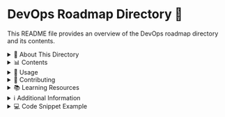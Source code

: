 # DevOps Roadmap Directory 🚀

This README file provides an overview of the DevOps roadmap directory and its contents.

<details>
<summary>📂 About This Directory</summary>

This directory is dedicated to my personal DevOps learning journey and roadmap. It contains resources, notes, and projects related to various DevOps tools and technologies. Currently, it focuses on Docker and Ubuntu, but it may expand to include other DevOps-related topics in the future.
</details>

<details>
<summary>📊 Contents</summary>

The current contents of this directory include:

- 🐳 Docker-related files and projects
- 🐧 Ubuntu-related notes and configurations

As the DevOps roadmap progresses, this directory may grow to include:

- 🚢 Containerization and orchestration tools (e.g., Kubernetes)
- 🔄 CI/CD pipeline configurations
- 🏗️ Infrastructure as Code (IaC) scripts
- ☁️ Cloud platform-specific resources
- 📊 Monitoring and logging tool configurations
- 🛠️ Scripting and automation files
</details>

<details>
<summary>🔧 Usage</summary>

To use the contents of this directory:

1. Clone or download the repository containing this DevOps roadmap directory.
2. Navigate to this directory in your terminal or file explorer.
3. Explore the Docker and Ubuntu subdirectories for specific resources and projects.
4. Follow any instructions provided in individual project README files or documentation.
</details>

<details>
<summary>🤝 Contributing</summary>

If you wish to contribute to this DevOps roadmap:

1. Fork the repository.
2. Create a new branch for your feature, project, or additional DevOps topic.
3. Make your changes and commit them with clear, descriptive messages.
4. Push your changes to your fork.
5. Create a pull request to the main repository.
</details>

<details>
<summary>📚 Learning Resources</summary>

As this is a personal DevOps roadmap, you may find the following resources helpful:

- [Official Docker documentation](https://docs.docker.com/)
- [Ubuntu documentation](https://help.ubuntu.com/)
- [DevOps Roadmap](https://roadmap.sh/devops)
</details>

<details>
<summary>ℹ️ Additional Information</summary>

This directory is a work in progress and will be updated as new DevOps topics are explored and learned. Feel free to check back regularly for new content related to DevOps practices, tools, and technologies.

If you have any questions or suggestions regarding this DevOps roadmap, please feel free to open an issue in the repository or contact the repository owner.
</details>

<details>
<summary>💻 Code Snippet Example</summary>

Here's a simple Docker command to run an Ubuntu container:


